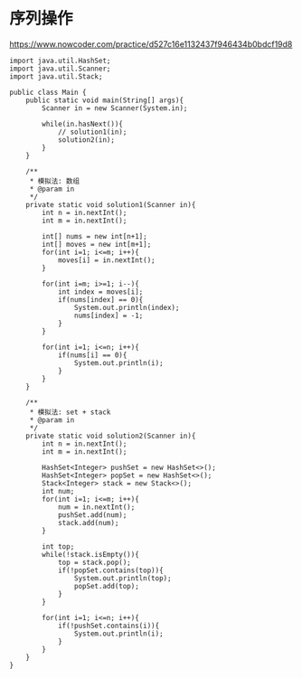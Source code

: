 # 序列操作
https://www.nowcoder.com/practice/d527c16e1132437f946434b0bdcf19d8

    import java.util.HashSet;
    import java.util.Scanner;
    import java.util.Stack;
    
    public class Main {
        public static void main(String[] args){
            Scanner in = new Scanner(System.in);
    
            while(in.hasNext()){
                // solution1(in);
                solution2(in);
            }
        }
    
        /**
         * 模拟法: 数组
         * @param in
         */
        private static void solution1(Scanner in){
            int n = in.nextInt();
            int m = in.nextInt();
    
            int[] nums = new int[n+1];
            int[] moves = new int[m+1];
            for(int i=1; i<=m; i++){
                moves[i] = in.nextInt();
            }
    
            for(int i=m; i>=1; i--){
                int index = moves[i];
                if(nums[index] == 0){
                    System.out.println(index);
                    nums[index] = -1;
                }
            }
    
            for(int i=1; i<=n; i++){
                if(nums[i] == 0){
                    System.out.println(i);
                }
            }
        }
    
        /**
         * 模拟法: set + stack
         * @param in
         */
        private static void solution2(Scanner in){
            int n = in.nextInt();
            int m = in.nextInt();
    
            HashSet<Integer> pushSet = new HashSet<>();
            HashSet<Integer> popSet = new HashSet<>();
            Stack<Integer> stack = new Stack<>();
            int num;
            for(int i=1; i<=m; i++){
                num = in.nextInt();
                pushSet.add(num);
                stack.add(num);
            }
    
            int top;
            while(!stack.isEmpty()){
                top = stack.pop();
                if(!popSet.contains(top)){
                    System.out.println(top);
                    popSet.add(top);
                }
            }
    
            for(int i=1; i<=n; i++){
                if(!pushSet.contains(i)){
                    System.out.println(i);
                }
            }
        }
    }
    


